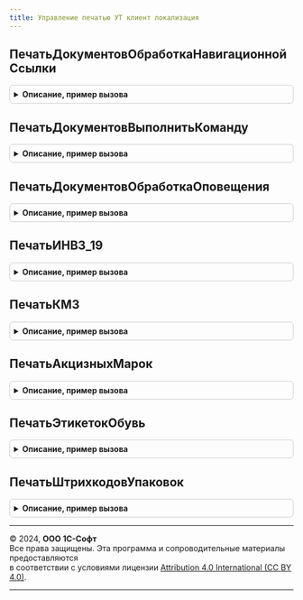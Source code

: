 ```yaml
---
title: Управление печатью УТ клиент локализация
---
```



## ПечатьДокументовОбработкаНавигационнойСсылки
<details style="margin: 1em 0; padding: 0.5em; border: 1px solid #ccc; border-radius: 6px;">

<summary style="font-weight: bold; cursor: pointer;">Описание, пример вызова</summary>

```bsl

// Вызывается из обработчика Подключаемый_ОбработкаНавигационнойСсылки формы печати документов (ОбщаяФорма.ПечатьДокументов).
// Позволяет реализовать обработчик нажатия гиперссылки, которая добавлена в форму
// с помощью УправлениеПечатьюПереопределяемый.ПечатьДокументовПриСозданииНаСервере.
//
// Параметры:
//  Форма                - ФормаКлиентскогоПриложения - форма ОбщаяФорма.ПечатьДокументов.
//  Элемент              - ПолеФормы - элемент формы, вызвавший данное событие.
//  НавигационнаяСсылкаФорматированнойСтроки - Строка - значение гиперссылки форматированной строки. Передается по ссылке.
//  СтандартнаяОбработка - Булево - признак выполнения стандартной (системной) обработки события. Если установить
//                                  значение Ложь, стандартная обработка события производиться не будет.
//
Процедура ПечатьДокументовОбработкаНавигационнойСсылки(Форма, Элемент, НавигационнаяСсылкаФорматированнойСтроки, СтандартнаяОбработка) Экспорт
```

Пример вызова
```bsl
УправлениеПечатьюУТКлиентЛокализация.ПечатьДокументовОбработкаНавигационнойСсылки(Форма, Элемент, НавигационнаяСсылкаФорматированнойСтроки, СтандартнаяОбработка) 
```
</details>

## ПечатьДокументовВыполнитьКоманду
<details style="margin: 1em 0; padding: 0.5em; border: 1px solid #ccc; border-radius: 6px;">

<summary style="font-weight: bold; cursor: pointer;">Описание, пример вызова</summary>

```bsl

// Вызывается из обработчика Подключаемый_ВыполнитьКоманду формы печати документов (ОбщаяФорма.ПечатьДокументов).
// Позволяет реализовать клиентскую часть обработчика команды, которая добавлена в форму
// с помощью УправлениеПечатьюПереопределяемый.ПечатьДокументовПриСозданииНаСервере.
//
// Параметры:
//  Форма                         - ФормаКлиентскогоПриложения - форма ОбщаяФорма.ПечатьДокументов.
//  Команда                       - КомандаФормы     - выполняемая команда.
//  ПродолжитьВыполнениеНаСервере - Булево - при установке значения Истина, выполнение обработчика будет продолжено в
//                                           серверном контексте в процедуре УправлениеПечатьюПереопределяемый.ПечатьДокументовПриВыполненииКоманды.
//  ДополнительныеПараметры       - Произвольный - параметры, которые необходимо передать в серверный контекст.
//
// Пример:
//  Если Команда.Имя = "МояКоманда" Тогда
//   НастройкаПечатнойФормы = УправлениеПечатьюКлиент.НастройкаТекущейПечатнойФормы(Форма);
//
//   ДополнительныеПараметры = Новый Структура;
//   ДополнительныеПараметры.Вставить("ИмяКоманды", Команда.Имя);
//   ДополнительныеПараметры.Вставить("ИмяРеквизитаТабличногоДокумента", НастройкаПечатнойФормы.ИмяРеквизита);
//   ДополнительныеПараметры.Вставить("НазваниеПечатнойФормы", НастройкаПечатнойФормы.Название);
//
//   ПродолжитьВыполнениеНаСервере = Истина;
//  КонецЕсли;
//
Процедура ПечатьДокументовВыполнитьКоманду(Форма, Команда, ПродолжитьВыполнениеНаСервере, ДополнительныеПараметры) Экспорт
```

Пример вызова
```bsl
УправлениеПечатьюУТКлиентЛокализация.ПечатьДокументовВыполнитьКоманду(Форма, Команда, ПродолжитьВыполнениеНаСервере, ДополнительныеПараметры) 
```
</details>

## ПечатьДокументовОбработкаОповещения
<details style="margin: 1em 0; padding: 0.5em; border: 1px solid #ccc; border-radius: 6px;">

<summary style="font-weight: bold; cursor: pointer;">Описание, пример вызова</summary>

```bsl

// Вызывается из обработчика ОбработкаОповещения формы ПечатьДокументов.
// Позволяет реализовать обработчик внешнего события в форме.
//
// Параметры:
//  Форма      - ФормаКлиентскогоПриложения - форма ОбщаяФорма.ПечатьДокументов.
//  ИмяСобытия - Строка - идентификатор оповещения.
//  Параметр   - Произвольный - произвольный параметр оповещения.
//  Источник   - Произвольный - источник события.
//
Процедура ПечатьДокументовОбработкаОповещения(Форма, ИмяСобытия, Параметр, Источник) Экспорт
```

Пример вызова
```bsl
УправлениеПечатьюУТКлиентЛокализация.ПечатьДокументовОбработкаОповещения(Форма, ИмяСобытия, Параметр, Источник) 
```
</details>

## ПечатьИНВ3_19
<details style="margin: 1em 0; padding: 0.5em; border: 1px solid #ccc; border-radius: 6px;">

<summary style="font-weight: bold; cursor: pointer;">Описание, пример вызова</summary>

```bsl

// Печатает Инв3 и Инв19
//
// Параметры:
//  ОписаниеКоманды - Структура
//
// Возвращаемое значение:
//  Булево - Ложь, в случае, если не поддерживается групповое формирование печатных форм.
//
Функция ПечатьИНВ3_19(ОписаниеКоманды) Экспорт
```

Пример вызова
```bsl
Результат = УправлениеПечатьюУТКлиентЛокализация.ПечатьИНВ3_19(ОписаниеКоманды) 
```
</details>

## ПечатьКМ3
<details style="margin: 1em 0; padding: 0.5em; border: 1px solid #ccc; border-radius: 6px;">

<summary style="font-weight: bold; cursor: pointer;">Описание, пример вызова</summary>

```bsl

// Выводит печатную форму КМ3-3.
//
// Параметры:
//	ОписаниеКоманды - Структура - структура с описанием команды.
//
// Возвращаемое значение:
//	Неопределено
//
Функция ПечатьКМ3(ОписаниеКоманды) Экспорт
```

Пример вызова
```bsl
Результат = УправлениеПечатьюУТКлиентЛокализация.ПечатьКМ3(ОписаниеКоманды) 
```
</details>

## ПечатьАкцизныхМарок
<details style="margin: 1em 0; padding: 0.5em; border: 1px solid #ccc; border-radius: 6px;">

<summary style="font-weight: bold; cursor: pointer;">Описание, пример вызова</summary>

```bsl

// Получает данные для печати и открывает форму обработки печати этикеток и ценников.
//
// Параметры:
//	ОписаниеКоманды - Структура - структура с описанием команды.
//
// Возвращаемое значение:
//	Неопределено
//
Функция ПечатьАкцизныхМарок(ОписаниеКоманды) Экспорт
```

Пример вызова
```bsl
Результат = УправлениеПечатьюУТКлиентЛокализация.ПечатьАкцизныхМарок(ОписаниеКоманды) 
```
</details>

## ПечатьЭтикетокОбувь
<details style="margin: 1em 0; padding: 0.5em; border: 1px solid #ccc; border-radius: 6px;">

<summary style="font-weight: bold; cursor: pointer;">Описание, пример вызова</summary>

```bsl

// Выполняет команду печати этикеток обуви
//
// Параметры:
//	ОписаниеКоманды - Структура - структура с описанием команды.
//
// Возвращаемое значение:
//	Неопределено
//
Функция ПечатьЭтикетокОбувь(ОписаниеКоманды) Экспорт
```

Пример вызова
```bsl
Результат = УправлениеПечатьюУТКлиентЛокализация.ПечатьЭтикетокОбувь(ОписаниеКоманды) 
```
</details>

## ПечатьШтрихкодовУпаковок
<details style="margin: 1em 0; padding: 0.5em; border: 1px solid #ccc; border-radius: 6px;">

<summary style="font-weight: bold; cursor: pointer;">Описание, пример вызова</summary>

```bsl

// Получает данные для печати и открывает форму обработки печати этикеток и ценников.
//
// Параметры:
//	ОписаниеКоманды - Структура - структура с описанием команды.
//
// Возвращаемое значение:
//	Неопределено
//
Функция ПечатьШтрихкодовУпаковок(ОписаниеКоманды) Экспорт
```

Пример вызова
```bsl
Результат = УправлениеПечатьюУТКлиентЛокализация.ПечатьШтрихкодовУпаковок(ОписаниеКоманды) 
```
</details>

---

© 2024, **ООО 1С-Софт**  
Все права защищены. Эта программа и сопроводительные материалы предоставляются  
в соответствии с условиями лицензии [Attribution 4.0 International (CC BY 4.0)](https://creativecommons.org/licenses/by/4.0/legalcode).

---
